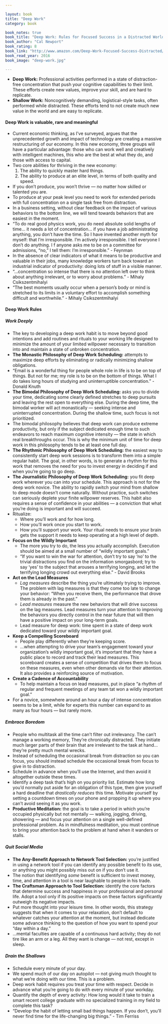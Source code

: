 ```yaml
---

layout: book
title: "Deep Work"
category: book

book_notes: true
book_title: "Deep Work: Rules for Focused Success in a Distracted World"
book_author: "Cal Newport"
book_rating: 8
book_link: "http://www.amazon.com/Deep-Work-Focused-Success-Distracted/dp/1455586692"
book_read_year: 2016
book_image: "deep-work.jpg"

---
```


- **Deep Work:** Professional activities performed in a state of distraction-free concentration that push your cognitive capabilities to their limit. These efforts create new values, improve your skill, and are hard to replicate.
- **Shallow Work:** Noncognitively demanding, logistical-style tasks, often performed while distracted. These efforts tend to not create much new value in the world and are easy to replicate.

#### Deep Work is valuable, rare and meaningful

- Current economic thinking, as I’ve surveyed, argues that the unprecedented growth and impact of technology are creating a massive restructuring of our economy. In this new economy, three groups will have a particular advantage: those who can work well and creatively with intelligent machines, this who are the best at what they do, and those with access to capital.
- Two core abilities for thriving in the new economy:
	1. The ability to quickly master hard things.
	2. The ability to produce at an elite level, in terms of both quality and speed.
- If you don’t produce, you won’t thrive — no matter how skilled or talented you are.
- To produce at your peak level you need to work for extended periods with full concentration on a single task free from distraction. 
- In a business setting, without clear feedback on the impact of various behaviors to the bottom line, we will tend towards behaviors that are easiest in the moment.
- “To do real good physics work, you do need absolute solid lengths of time… it needs a lot of concentration… if you have a job administrating anything, you don’t have the time. So I have invented another myth for myself: that I’m irresponsible. I’m actively irresponsible. I tell everyone I don’t do anything. I f anyone asks me to be on a committee for admissions, “no,” I tell them: I’m irresponsible.” - Feynman
- In the absence of clear indicators of what it means to be productive and valuable in their jobs, many knowledge workers turn back toward an industrial indicator of productivity: doing lots of stuff in a visible manner.
- “…concentration so intense that there is no attention left over to think about anything irrelevant, or to worry about problems.”  - Mihaly Csikszentmihalyi
- “The best moments usually occur when a person’s body or mind is stretched to its limits in a voluntary effort to accomplish something difficult and worthwhile.” - Mihaly Csikszentmihalyi

#### Deep Work Rules

##### Work Deeply

- The key to developing a deep work habit is to move beyond good intentions and add routines and rituals to your working life designed to minimize the amount of your limited willpower necessary to transition into and maintain a state of unbroken concentration.
- **The Monastic Philosophy of Deep Work Scheduling:** attempts to maximize deep efforts by eliminating or radically minimizing shallow obligations. 
- “Email is a wonderful thing for people whole role in life is to be on top of things. But not for me; my role is to be on the bottom of things. What I do takes long hours of studying and uninterruptible concentration.” - Donald Knuth
- **The Bimodal Philosophy of Deep Work Scheduling:** asks you to divide your time, dedicating some clearly defined stretches to deep pursuits and leaving the rest open to everything else. During the deep time, the bimodal worker will act monastically — seeking intense and uninterrupted concentration. During the shallow time, such focus is not prioritized. 
- The bimodal philosophy believes that deep work can produce extreme productivity, but only if the subject dedicated enough time to such endeavors to reach maximum cognitive intensity — the state in which real breakthroughs occur. This is why the minimum unit of time for deep work in this philosophy tends to be at least one full day.
- **The Rhythmic Philosophy of Deep Work Scheduling:** the easiest way to consistently start deep work sessions is to transform them into a simple regular habit. The goal, in other words, is to generate a rhythm for this work that removes the need for you to invest energy in deciding if and when you’re going to go deep.
- **The Journalistic Philosophy of Deep Work Scheduling:** you fit deep work wherever you can into your schedule. This approach is not for the deep work novice. The ability to rapidly switch your mind from shallow to deep mode doesn’t come naturally. Without practice, such switches can seriously deplete your finite willpower reserves. This habit also requires a sense of confidence in your abilities — a conviction that what you’re doing is important and will succeed. 
- Ritualize:
	- Where you’ll work and for how long.
	- How you’ll work once you start to work.
	- How you’ll support your work. Your ritual needs to ensure your brain gets the support it needs to keep operating at a high level of depth.
- **Focus on the Wildly Important**
	- The more you try to do, the less you actually accomplish. Execution should be aimed at a small number of “wildly important goals.”
	- “If you want to win the war for attention, don’t try to say ‘no’ to the trivial distractions you find on the information smorgasbord; try to say ‘yes’ to the subject that arouses a terrifying longing, and let the terrifying longing crowd out everything else.” - David Brooks
- **Act on the Lead Measures**
	- *Lag measures* describe the thing you’re ultimately trying to improve. The problem with lag measures is that they come too late to change your behavior: “When you receive them, the performance that drove them is already in the past.”
	- *Lead measures* measure the new behaviors that will drive success on the lag measures. Lead measures turn your attention to improving the behaviors you directly control in the near future that will then have a positive impact on your long-term goals. 
	- Lead measure for deep work: time spent in a state of deep work dedicated toward your wildly important goal.
- **Keep a Compelling Scoreboard**
	- People play differently when they’re keeping score.
	- …when attempting to drive your team’s engagement toward your organization’s wildly important goal, it’s important that they have a public place to record and track their lead measures. This scoreboard creates a sense of competition that drives them to focus on these measures, even when other demands vie for their attention. It also provides a reinforcing source of motivation. 
- **Create a Cadence of Accountability**
	- To help maintain a focus on lead measures, put in place “a rhythm of regular and frequent meetings of any team tat won a wildly important goal.”
- For a novice, somewhere around an hour a day of intense concentration seems to be a limit, while for experts this number can expand to as many as four hours — but rarely more.

##### Embrace Boredom
- People who multitask all the time can’t filter out irrelevancy. The can’t manage a working memory, They’re chronically distracted. They initiate much larger parts of their brain that are irrelevant to the task at hand… they’re pretty much mental wrecks.
- Instead of scheduling the occasional break from distraction so you can focus, you should instead schedule the occasional break from focus to give in to distraction.
- Schedule in advance when you’ll  use the Internet, and then avoid it altogether outside these times.
- Identify a deep task that’s high on you priority list. Estimate how long you’d normally put aside for an obligation of this type, then give yourself a hard deadline that *drastically reduces* this time. Motivate yourself by setting a countdown times on your phone and propping it up where you can’t avoid seeing it as you work.
- **Productive Meditation:** the goal is to take a period in which you’re occupied physically but not mentally — walking, jogging, driving, showering — and focus your attention on a single well-defined professional problem. As in mindfulness meditation, you must continue to bring your attention back to the problem at hand when it wanders or stalls. 

##### Quit Social Media
- **The Any-Benefit Approach to Network Tool Selection:** you’re justified in using a network tool if you can identify any possible benefit to its use, or anything you might possibly miss out on if you don’t use it. 
- The notion that identifying *some* benefit is sufficient to invest money, time, and attention in a tool is near laughable to people in his trade.
- **The Craftsman Approach to Tool Selection:** identify the core factors that determine success and happiness in your professional and personal life. Adopt a tool only if its positive impacts on these factors significantly outweigh its negative impacts.
- Put more thought into your leisure time. In other words, this strategy suggests that when it comes to your relaxation, don’t default to whatever catches your attention at the moment, but instead dedicate some advance thinking to the question of how you want to spend your “day within a day.”
- …mental faculties are capable of a continuous hard activity; they do not tire like an arm or a leg. All they want is change — not rest, except in sleep.

##### Drain the Shallows

- Schedule every minute of your day.
- We spend much of our day on autopilot — not giving much thought to what we’re doing with our time. This is a problem.
- Deep work habit requires you treat your time with respect. Decide in advance what you’re going to do with every minute of your workday.
- Quantify the depth of every activity: How long would it take to train a smart recent college graduate with no specialized training in my field to complete this task?
- “Develop the habit of letting small bad things happen. If you don’t, you’ll never find time for the life-changing big things.” - Tim Ferriss
